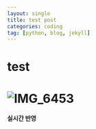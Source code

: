 ```yaml
---
layout: single
title: test post
categories: coding
tag: [python, blog, jekyll]
---
```


# test

# ![IMG_6453](../../imaeges/2022-03-11-first/IMG_6453.PNG)

**실시간 반영**
